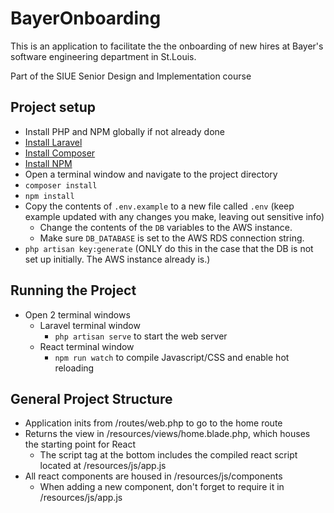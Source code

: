 # BayerOnboarding

This is an application to facilitate the the onboarding of new hires at Bayer's software engineering department in St.Louis. 

Part of the SIUE Senior Design and Implementation course

## Project setup
* Install PHP and NPM globally if not already done
* [Install Laravel](https://laracasts.com/series/laravel-from-scratch-2018/episodes/2)
* [Install Composer](https://getcomposer.org/doc/00-intro.md)
* [Install NPM](https://www.npmjs.com/get-npm)
* Open a terminal window and navigate to the project directory
* `composer install`
* `npm install`
* Copy the contents of `.env.example` to a new file called `.env` (keep example updated with any changes you make, leaving out sensitive info)
	* Change the contents of the `DB` variables to the AWS instance.
	* Make sure `DB_DATABASE` is set to the AWS RDS connection string.
* `php artisan key:generate` (ONLY do this in the case that the DB is not set up initially. The AWS instance already is.)

## Running the Project
* Open 2 terminal windows
	* Laravel terminal window
		* `php artisan serve` to start the web server
	* React terminal window
		* `npm run watch` to compile Javascript/CSS and enable hot reloading

## General Project Structure
* Application inits from /routes/web.php to go to the home route
* Returns the view in /resources/views/home.blade.php, which houses the starting point for React
	* The script tag at the bottom includes the compiled react script located at /resources/js/app.js
* All react components are housed in /resources/js/components
	* When adding a new component, don't forget to require it in /resources/js/app.js
